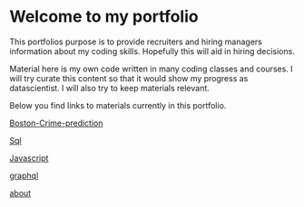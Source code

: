 # Welcome to my portfolio

This portfolios purpose is to provide recruiters and hiring managers information about my coding skills. Hopefully this will aid in hiring decisions.

Material here is my own code written in many coding classes and courses. I will try curate this content so that it would show my progress as datascientist. I will also try to keep materials relevant.

Below you find links to materials currently in this portfolio.

[Boston-Crime-prediction](https://kaimhall.github.io/portfolio/boston-crime)

[Sql](https://kaimhall.github.io/portfolio/sql)

[Javascript](https://kaimhall.github.io/portfolio/javascript)

[graphql](https://kaimhall.github.io/portfolio/graphql)

[about](https://kaimhall.github.io/portfolio/about)
